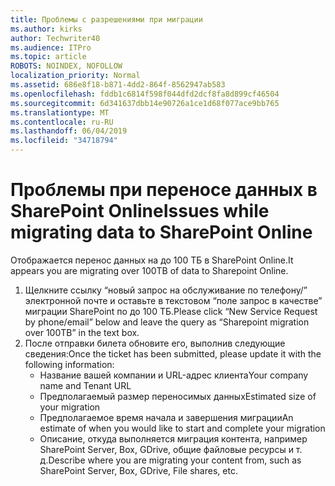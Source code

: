 ```yaml
---
title: Проблемы с разрешениями при миграции
ms.author: kirks
author: Techwriter40
ms.audience: ITPro
ms.topic: article
ROBOTS: NOINDEX, NOFOLLOW
localization_priority: Normal
ms.assetid: 686e8f18-b871-4dd2-864f-8562947ab583
ms.openlocfilehash: fddb1c6814f598f044dfd2dcf8fa8d899cf46504
ms.sourcegitcommit: 6d341637dbb14e90726a1ce1d68f077ace9bb765
ms.translationtype: MT
ms.contentlocale: ru-RU
ms.lasthandoff: 06/04/2019
ms.locfileid: "34718794"
---
```

# <a name="issues-while-migrating-data-to-sharepoint-online"></a><span data-ttu-id="92c23-102">Проблемы при переносе данных в SharePoint Online</span><span class="sxs-lookup"><span data-stu-id="92c23-102">Issues while migrating data to SharePoint Online</span></span>

<p><span data-ttu-id="92c23-103">Отображается перенос данных на до 100 ТБ в SharePoint Online.</span><span class="sxs-lookup"><span data-stu-id="92c23-103">It appears you are migrating over 100TB of data to Sharepoint Online.</span></span></p> <ol> <li><span data-ttu-id="92c23-104">Щелкните ссылку &ldquo;новый запрос на обслуживание по телефону/&rdquo; электронной почте и оставьте в текстовом &ldquo;поле запрос в качестве&rdquo; миграции SharePoint по до 100 ТБ.</span><span class="sxs-lookup"><span data-stu-id="92c23-104">Please click &ldquo;New Service Request by phone/email&rdquo; below and leave the query as &ldquo;Sharepoint migration over 100TB&rdquo; in the text box.</span></span></li> <li><span data-ttu-id="92c23-105">После отправки билета обновите его, выполнив следующие сведения:</span><span class="sxs-lookup"><span data-stu-id="92c23-105">Once the ticket has been submitted, please update it with the following information:</span></span> <ul> <li><span data-ttu-id="92c23-106">Название вашей компании и URL-адрес клиента</span><span class="sxs-lookup"><span data-stu-id="92c23-106">Your company name and Tenant URL</span></span></li> <li><span data-ttu-id="92c23-107">Предполагаемый размер переносимых данных</span><span class="sxs-lookup"><span data-stu-id="92c23-107">Estimated size of your migration</span></span></li> <li><span data-ttu-id="92c23-108">Предполагаемое время начала и завершения миграции</span><span class="sxs-lookup"><span data-stu-id="92c23-108">An estimate of when you would like to start and complete your migration</span></span></li> <li><span data-ttu-id="92c23-109">Описание, откуда выполняется миграция контента, например SharePoint Server, Box, GDrive, общие файловые ресурсы и т. д.</span><span class="sxs-lookup"><span data-stu-id="92c23-109">Describe where you are migrating your content from, such as SharePoint Server, Box, GDrive, File shares, etc.</span></span></li> </ul> </li> </ol>


  

